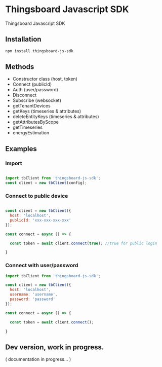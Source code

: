# Thingsboard Javascript SDK

Thingsboard Javascript SDK


## Installation

```bash
npm install thingsboard-js-sdk
```

## Methods

- Constructor class (host, token)
- Connect (publicId)
- Auth (user/password)
- Disconnect
- Subscribe (websocket)
- getTenantDevices
- getKeys (timeseries & attributes)
- deleteEntityKeys (timeseries & attributes)
- getAttributesByScope
- getTimeseries
- energyEstimation

## Examples

### Import

```js

import tbClient from 'thingsboard-js-sdk';
const client = new tbClient(config);

```


### Connect to public device

```js

const client = new tbClient({
  host: 'localhost',
  publicId: 'xxx-xxx-xxx-xxx'
});

const connect = async () => {

  const token = await client.connect(true); //true for public login

}
```

### Connect with user/password

```js
import tbClient from 'thingsboard-js-sdk';

const client = new tbClient({
  host: 'localhost',
  username: 'username',
  password: 'password'
});

const connect = async () => {

  const token = await client.connect();

}
```



## Dev version, work in progress.
( documentation in progress... )
